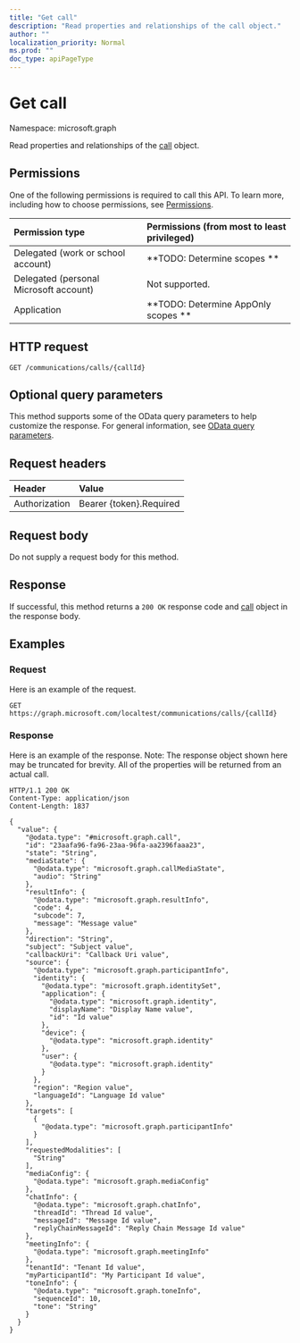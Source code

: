 ```yaml
---
title: "Get call"
description: "Read properties and relationships of the call object."
author: ""
localization_priority: Normal
ms.prod: ""
doc_type: apiPageType
---
```


# Get call

Namespace: microsoft.graph

Read properties and relationships of the [call](../resources/call.md) object.

## Permissions
One of the following permissions is required to call this API. To learn more, including how to choose permissions, see [Permissions](/concepts/permissions-reference.md).

|Permission type|Permissions (from most to least privileged)|
|:---|:---|
|Delegated (work or school account)|**TODO: Determine scopes **|
|Delegated (personal Microsoft account)|Not supported.|
|Application|**TODO: Determine AppOnly scopes **|

## HTTP request
<!-- {
  "blockType": "ignored"
}
-->
``` http
GET /communications/calls/{callId}
```

## Optional query parameters
This method supports some of the OData query parameters to help customize the response. For general information, see [OData query parameters](/graph/query-parameters).

## Request headers
|Header|Value|
|:---|:---|
|Authorization|Bearer {token}.Required|

## Request body
Do not supply a request body for this method.

## Response
If successful, this method returns a `200 OK` response code and [call](../resources/call.md) object in the response body.

## Examples

### Request
Here is an example of the request.
<!-- {
  "blockType": "request",
  "name": "get_call"
}
-->
``` http
GET https://graph.microsoft.com/localtest/communications/calls/{callId}
```

### Response
Here is an example of the response. Note: The response object shown here may be truncated for brevity. All of the properties will be returned from an actual call.
<!-- {
  "blockType": "response",
  "truncated": true,
  "@odata.type": "microsoft.graph.call"
}
-->
``` http
HTTP/1.1 200 OK
Content-Type: application/json
Content-Length: 1837

{
  "value": {
    "@odata.type": "#microsoft.graph.call",
    "id": "23aafa96-fa96-23aa-96fa-aa2396faaa23",
    "state": "String",
    "mediaState": {
      "@odata.type": "microsoft.graph.callMediaState",
      "audio": "String"
    },
    "resultInfo": {
      "@odata.type": "microsoft.graph.resultInfo",
      "code": 4,
      "subcode": 7,
      "message": "Message value"
    },
    "direction": "String",
    "subject": "Subject value",
    "callbackUri": "Callback Uri value",
    "source": {
      "@odata.type": "microsoft.graph.participantInfo",
      "identity": {
        "@odata.type": "microsoft.graph.identitySet",
        "application": {
          "@odata.type": "microsoft.graph.identity",
          "displayName": "Display Name value",
          "id": "Id value"
        },
        "device": {
          "@odata.type": "microsoft.graph.identity"
        },
        "user": {
          "@odata.type": "microsoft.graph.identity"
        }
      },
      "region": "Region value",
      "languageId": "Language Id value"
    },
    "targets": [
      {
        "@odata.type": "microsoft.graph.participantInfo"
      }
    ],
    "requestedModalities": [
      "String"
    ],
    "mediaConfig": {
      "@odata.type": "microsoft.graph.mediaConfig"
    },
    "chatInfo": {
      "@odata.type": "microsoft.graph.chatInfo",
      "threadId": "Thread Id value",
      "messageId": "Message Id value",
      "replyChainMessageId": "Reply Chain Message Id value"
    },
    "meetingInfo": {
      "@odata.type": "microsoft.graph.meetingInfo"
    },
    "tenantId": "Tenant Id value",
    "myParticipantId": "My Participant Id value",
    "toneInfo": {
      "@odata.type": "microsoft.graph.toneInfo",
      "sequenceId": 10,
      "tone": "String"
    }
  }
}
```

